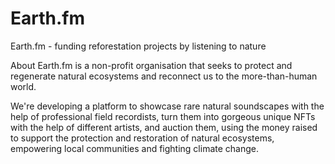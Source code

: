 
Earth.fm
============

Earth.fm - funding reforestation projects by listening to nature

About
Earth.fm is a non-profit organisation that seeks to protect and regenerate natural ecosystems and reconnect us to the more-than-human world.

We're developing a platform to showcase rare natural soundscapes with the help of professional field recordists, turn them into gorgeous unique NFTs with the help of different artists, and auction them, using the money raised to support the protection and restoration of natural ecosystems, empowering local communities and fighting climate change. 
```
